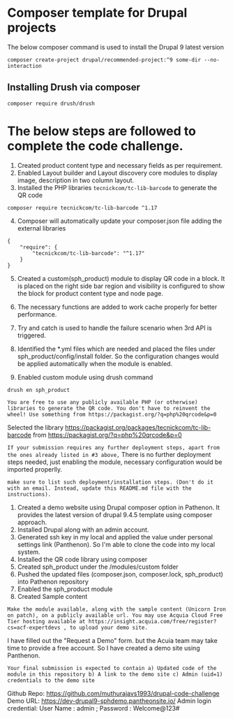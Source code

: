 # Composer template for Drupal projects

The below composer command is used to install the Drupal 9 latest version

```
composer create-project drupal/recommended-project:^9 some-dir --no-interaction
```

## Installing Drush via composer 

```
composer require drush/drush
```

# The below steps are followed to complete the code challenge.

1. Created product content type and necessary fields as per requirement.
2. Enabled Layout builder and Layout discovery core modules to display image, description in two column layout.
3. Installed the PHP libraries `tecnickcom/tc-lib-barcode` to generate the QR code

```
composer require tecnickcom/tc-lib-barcode ^1.17
```

4. Composer will automatically update your composer.json file adding the external libraries

```
{
    "require": {
        "tecnickcom/tc-lib-barcode": "^1.17"
    }
}
```
5. Created a custom(sph_product) module to display QR code in a block. It is placed on the right side bar region and visibility is configured to show the block for product content type and node page.
6. The necessary functions are added to work cache properly for better performance. 
7. Try and catch is used to handle the failure scenario when 3rd API is triggered.
8. Identified the *.yml files which are needed and placed the files under sph_product/config/install folder. So the configuration changes would be applied automatically when the module is enabled.

9. Enabled custom module using drush command

```
drush en sph_product
```

`You are free to use any publicly available PHP (or otherwise) libraries to generate the QR code. You don't have to reinvent the wheel! Use something from https://packagist.org/?q=php%20qrcode&p=0`

Selected the library https://packagist.org/packages/tecnickcom/tc-lib-barcode from https://packagist.org/?q=php%20qrcode&p=0

`If your submission requires any further deployment steps, apart from the ones already listed in #3 above,`
There is no further deployment steps needed, just enabling the module, necessary configuration would be imported properlly.


`make sure to list such deployment/installation steps. (Don't do it with an email. Instead, update this README.md file with the instructions).`


1. Created a demo website using Drupal composer option in Pathenon. It provides the latest version of
drupal 9.4.5 template using composer approach.
2. Installed Drupal along with an admin account.
3. Generated ssh key in my local and applied the value under personal settings link (Panthenon). So I'm able to clone the code into my local system.
4. Installed the QR code library using composer
5. Created sph_product under the /modules/custom folder
6. Pushed the updated files (composer.json, composer.lock, sph_product) into Pathenon repository 
7. Enabled the sph_product module
8. Created Sample content

`Make the module available, along with the sample content (Unicorn Iron on patch), on a publicly available url. You may use Acquia Cloud Free Tier hosting available at https://insight.acquia.com/free/register?cs=acf-expertdevs , to upload your demo site.`

I have filled out the "Request a Demo" form. but the Acuia team may take time to provide a free account. So I have created a demo site using Panthenon.

`Your final submission is expected to contain a) Updated code of the module in this repository b) A link to the demo site c) Admin (uid=1) credentials to the demo site`

Github Repo: https://github.com/muthurajavs1993/drupal-code-challenge
Demo URL: https://dev-drupal9-sphdemo.pantheonsite.io/
Admin login credential: User Name : admin ; Password : Welcome@123#
